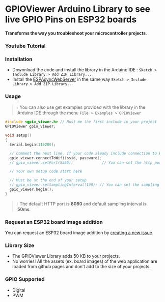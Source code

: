 # GPIOViewer Arduino Library to see live GPIO Pins on ESP32 boards

**Transforms the way you troubleshoot your microcontroller projects**.

### Youtube Tutorial

### Installation

- Downnload the code and install the library in the Arduino IDE : `Sketch > Include Library > Add ZIP Library...`
- Install the [ESPAsyncWebServer](https://github.com/me-no-dev/ESPAsyncWebServer) in the same way `Sketch > Include Library > Add ZIP Library...`

### Usage
>ℹ️ You can also use get examples provided with the library in the Arduino IDE through the menu `File > Examples > GPIOViewer`

```c
#include <gpio_viewer.h> // Must me the first include in your project
GPIOViewer gpio_viewer;

void setup()
{
  Serial.begin(115200);

  // Comment the next line, If your code aleady include connection to Wifi
  gpio_viewer.connectToWifi(ssid, password);
  // gpio_viewer.setPort(5555);             // You can set the http port

  // Your own setup code start here

  // Must be at the end of your setup
  // gpio_viewer.setSamplingInterval(100); // You can set the sampling interval in ms
  gpio_viewer.begin();
}
```
>ℹ️ The default HTTP port is **8080** and default sampling interval is **50ms**.

### Request an ESP32 board image addition

You can request an ESP32 board image addition by [creating a new issue](https://github.com/thelastoutpostworkshop/gpio_viewer/issues).

### Library Size

- The GPIOViewer Library adds 50 KB to your projects.
- No worries!  All the assets (ex. board images) of the web application are loaded from github pages and don't add to the size of your projects.

### GPIO Supported

- Digital
- PWM
